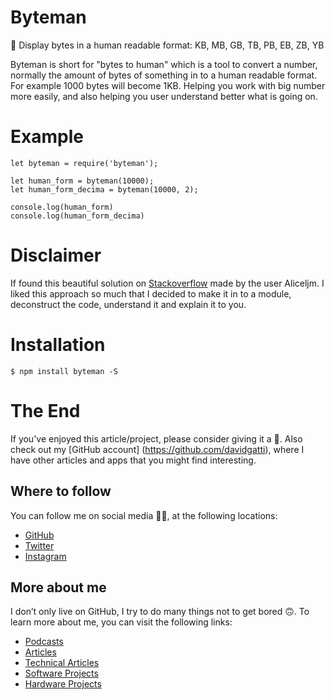 # Byteman

🤖 Display bytes in a human readable format: KB, MB, GB, TB, PB, EB, ZB, YB

Byteman is short for "bytes to human" which is a tool to convert a number, normally the amount of bytes of something in to a human readable format. For example 1000 bytes will become 1KB. Helping you work with big number more easily, and also helping you user understand better what is going on.

# Example

```
let byteman = require('byteman');

let human_form = byteman(10000);
let human_form_decima = byteman(10000, 2);

console.log(human_form)
console.log(human_form_decima)
```

# Disclaimer

If found this beautiful solution on [Stackoverflow](http://stackoverflow.com/questions/15900485/correct-way-to-convert-size-in-bytes-to-kb-mb-gb-in-javascript) made by the user Aliceljm. I liked this approach so much that I decided to make it in to a module, deconstruct the code, understand it and explain it to you.

# Installation

```
$ npm install byteman -S
```

# The End

If you've enjoyed this article/project, please consider giving it a 🌟. Also check out my [GitHub account] (https://github.com/davidgatti), where I have other articles and apps that you might find interesting.

## Where to follow

You can follow me on social media 🐙😇, at the following locations:

- [GitHub](https://github.com/davidgatti)
- [Twitter](https://twitter.com/dawidgatti)
- [Instagram](https://www.instagram.com/gattidavid/)

## More about me

I don’t only live on GitHub, I try to do many things not to get bored 🙃. To learn more about me, you can visit the following links:

- [Podcasts](http://david.gatti.pl/podcasts)
- [Articles](http://david.gatti.pl/articles)
- [Technical Articles](http://david.gatti.pl/technical_articles)
- [Software Projects](http://david.gatti.pl/software_projects)
- [Hardware Projects](http://david.gatti.pl/hardware_projects)
